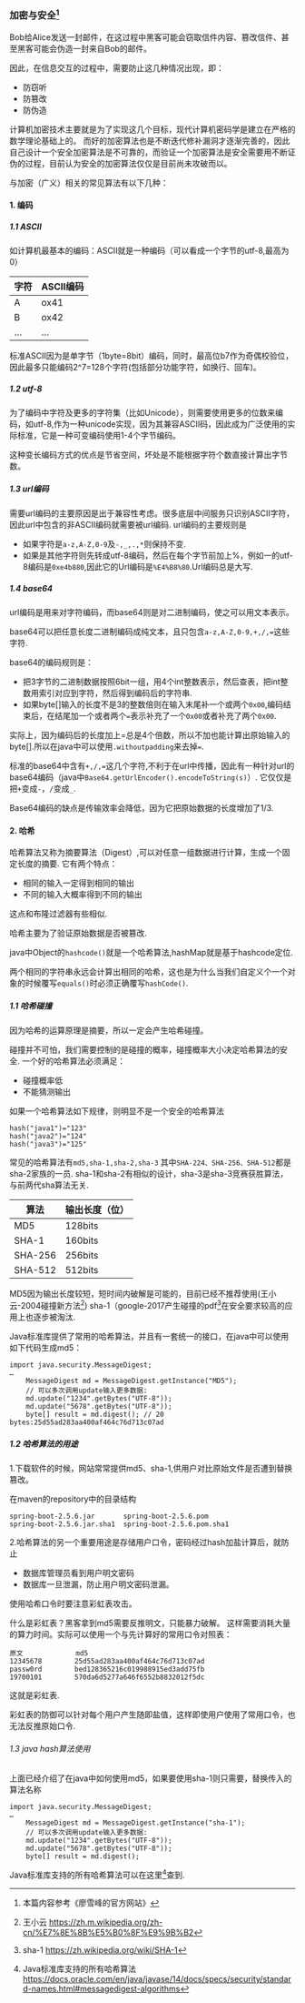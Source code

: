 ### 加密与安全[^0]

Bob给Alice发送一封邮件，在这过程中黑客可能会窃取信件内容、篡改信件、甚至黑客可能会伪造一封来自Bob的邮件。

因此，在信息交互的过程中，需要防止这几种情况出现，即：

* 防窃听
* 防篡改
* 防伪造

计算机加密技术主要就是为了实现这几个目标，现代计算机密码学是建立在严格的数学理论基础上的。
而好的加密算法也是不断迭代修补漏洞才逐渐完善的，因此自己设计一个安全加密算法是不可靠的，而验证一个加密算法是安全需要用不断证伪的过程，目前认为安全的加密算法仅仅是目前尚未攻破而以。


与加密（广义）相关的常见算法有以下几种：

#### 1. 编码

##### 1.1 ASCII 
如计算机最基本的编码：ASCII就是一种编码（可以看成一个字节的utf-8,最高为0）

| 字符  |ASCII编码|
|-----|---|
| A   | ox41 |
| B   | ox42 |
| …   | … |

标准ASCII因为是单字节（1byte=8bit）编码，同时，最高位b7作为奇偶校验位，因此最多只能编码2^7=128个字符(包括部分功能字符，如换行、回车)。

##### 1.2 utf-8
为了编码中字符及更多的字符集（比如Unicode），则需要使用更多的位数来编码，如utf-8,作为一种unicode实现，因为其兼容ASCII码，因此成为广泛使用的实际标准，它是一种可变编码使用1-4个字节编码。

这种变长编码方式的优点是节省空间，坏处是不能根据字符个数直接计算出字节数。

##### 1.3 url编码
需要url编码的主要原因是出于兼容性考虑。很多底层中间服务只识别ASCII字符，因此url中包含的非ASCII编码就需要被url编码.
url编码的主要规则是

* 如果字符是`a-z,A-Z,0-9`及`-,_,.,*`则保持不变.
* 如果是其他字符则先转成utf-8编码，然后在每个字节前加上%，例如一的utf-8编码是`0xe4b880`,因此它的Url编码是`%E4%B8%80`.Url编码总是大写.

##### 1.4 base64
url编码是用来对字符编码，而base64则是对二进制编码，使之可以用文本表示。

base64可以把任意长度二进制编码成纯文本，且只包含`a-z,A-Z,0-9,+,/,=`这些字符.

base64的编码规则是：
* 把3字节的二进制数据按照6bit一组，用4个int整数表示，然后查表，把int整数用索引对应到字符，然后得到编码后的字符串.
* 如果byte[]输入的长度不是3的整数倍则在输入末尾补一个或两个`0x00`,编码结束后，在结尾加一个或者两个`=`表示补充了一个`0x00`或者补充了两个`0x00`.

实际上，因为编码后的长度加上=总是4个倍数，所以不加也能计算出原始输入的byte[].所以在java中可以使用`.withoutpadding`来去掉`=`.

标准的base64中含有`+,/,=`这几个字符,不利于在url中传播，因此有一种针对url的base64编码（java中`Base64.getUrlEncoder().encodeToString(s)`）.
它仅仅是把`+`变成`-`，`/`变成`_`.

Base64编码的缺点是传输效率会降低，因为它把原始数据的长度增加了1/3.

#### 2. 哈希

哈希算法又称为摘要算法（Digest）,可以对任意一组数据进行计算，生成一个固定长度的摘要.
它有两个特点：

* 相同的输入一定得到相同的输出
* 不同的输入大概率得到不同的输出

这点和布隆过滤器有些相似.

哈希主要为了验证原始数据是否被篡改.

java中Object的`hashcode()`就是一个哈希算法,hashMap就是基于hashcode定位.

两个相同的字符串永远会计算出相同的哈希，这也是为什么当我们自定义个一个对象的时候覆写`equals()`时必须正确覆写`hashCode()`.

##### 1.1 哈希碰撞

因为哈希的运算原理是摘要，所以一定会产生哈希碰撞。

碰撞并不可怕，我们需要控制的是碰撞的概率，碰撞概率大小决定哈希算法的安全.
一个好的哈希算法必须满足：

* 碰撞概率低
* 不能猜测输出

如果一个哈希算法如下规律，则明显不是一个安全的哈希算法
```
hash("java1")="123"
hash("java2")="124"
hash("java3")="125"
```

常见的哈希算法有`md5,sha-1,sha-2,sha-3`
其中`SHA-224、SHA-256、SHA-512`都是sha-2家族的一员.
sha-1和sha-2有相似的设计，sha-3是sha-3竞赛获胜算法，与前两代sha算法无关.

| 算法      | 输出长度（位） |
|---------|---------|
| MD5     | 128bits |
| SHA-1   | 160bits |
| SHA-256 | 256bits |
| SHA-512 | 512bits |

MD5因为输出长度较短，短时间内破解是可能的，目前已经不推荐使用(王小云-2004碰撞新方法[^1])
sha-1（google-2017产生碰撞的pdf[^2]在安全要求较高的应用上也逐步被淘汰.

Java标准库提供了常用的哈希算法，并且有一套统一的接口，在java中可以使用如下代码生成md5：
```
import java.security.MessageDigest;
…
    MessageDigest md = MessageDigest.getInstance("MD5");
    // 可以多次调用update输入更多数据:
    md.update("1234".getBytes("UTF-8"));
    md.update("5678".getBytes("UTF-8"));
    byte[] result = md.digest(); // 20 bytes:25d55ad283aa400af464c76d713c07ad
```

##### 1.2 哈希算法的用途

1.下载软件的时候，网站常常提供md5、sha-1,供用户对比原始文件是否遭到替换篡改。

在maven的repository中的目录结构
```
spring-boot-2.5.6.jar       spring-boot-2.5.6.pom
spring-boot-2.5.6.jar.sha1  spring-boot-2.5.6.pom.sha1
```
2.哈希算法的另一个重要用途是存储用户口令，密码经过hash加盐计算后，就防止
* 数据库管理员看到用户明文密码
* 数据库一旦泄漏，防止用户明文密码泄漏。

使用哈希口令时要注意彩虹表攻击。

什么是彩虹表？黑客拿到md5需要反推明文，只能暴力破解。
这样需要消耗大量的算力时间。实际可以使用一个与先计算好的常用口令对照表：
```
原文             md5 
12345678        25d55ad283aa400af464c76d713c07ad
passw0rd        bed128365216c019988915ed3add75fb
19700101        570da6d5277a646f6552b8832012f5dc
```
这就是彩虹表.

彩虹表的防御可以针对每个用户产生随即盐值，这样即使用户使用了常用口令，也无法反推原始口令.

###### 1.3 java hash算法使用
上面已经介绍了在java中如何使用md5，如果要使用sha-1则只需要，替换传入的算法名称

```
import java.security.MessageDigest;
…
    MessageDigest md = MessageDigest.getInstance("sha-1");
    // 可以多次调用update输入更多数据:
    md.update("1234".getBytes("UTF-8"));
    md.update("5678".getBytes("UTF-8"));
    byte[] result = md.digest();
```
Java标准库支持的所有哈希算法可以在这里[^3]查到.

[^0]:本篇内容参考《廖雪峰的官方网站》
[^1]:王小云 https://zh.m.wikipedia.org/zh-cn/%E7%8E%8B%E5%B0%8F%E9%9B%B2
[^2]:sha-1 https://zh.wikipedia.org/wiki/SHA-1
[^3]:Java标准库支持的所有哈希算法 https://docs.oracle.com/en/java/javase/14/docs/specs/security/standard-names.html#messagedigest-algorithms